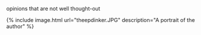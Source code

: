 opinions that are not well thought-out

{% include image.html url="theepdinker.JPG" description="A portrait of the author" %}

